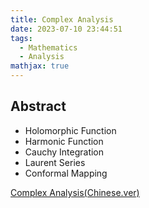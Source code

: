 ```yaml
---
title: Complex Analysis
date: 2023-07-10 23:44:51
tags:
  - Mathematics
  - Analysis
mathjax: true
---
```


## Abstract

- Holomorphic Function
- Harmonic Function
- Cauchy Integration
- Laurent Series
- Conformal Mapping

[Complex Analysis(Chinese.ver)](https://drive.google.com/file/d/1M0ZRh-2ndvAArQxn9U0eXnodIaSreEzU/view?usp=sharing)

